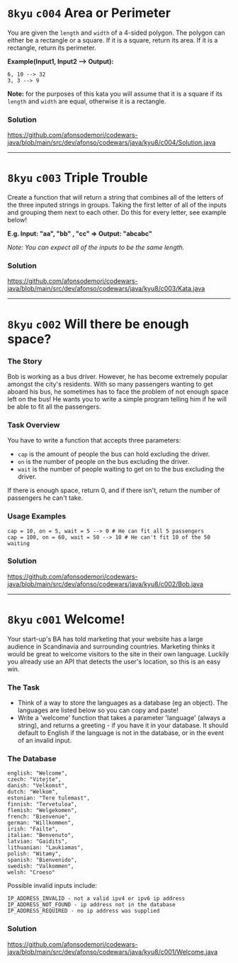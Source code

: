 # `8kyu` `c004` Area or Perimeter

You are given the `length` and `width` of a 4-sided polygon. The polygon can either be a rectangle or a square.
If it is a square, return its area. If it is a rectangle, return its perimeter.

**Example(Input1, Input2 --> Output):**

```
6, 10 --> 32
3, 3 --> 9
```

**Note:** for the purposes of this kata you will assume that it is a square if its `length` and `width` are equal, otherwise
it is a rectangle.

### Solution

https://github.com/afonsodemori/codewars-java/blob/main/src/dev/afonso/codewars/java/kyu8/c004/Solution.java

---

# `8kyu` `c003` Triple Trouble

Create a function that will return a string that combines all of the letters of the three inputed strings in groups.
Taking the first letter of all of the inputs and grouping them next to each other. Do this for every letter, see example
below!

**E.g. Input: "aa", "bb" , "cc" => Output: "abcabc"**

_Note: You can expect all of the inputs to be the same length._

### Solution

https://github.com/afonsodemori/codewars-java/blob/main/src/dev/afonso/codewars/java/kyu8/c003/Kata.java


---

# `8kyu` `c002` Will there be enough space?

### The Story

Bob is working as a bus driver. However, he has become extremely popular amongst the city's residents. With so many
passengers wanting to get aboard his bus, he sometimes has to face the problem of not enough space left on the bus! He
wants you to write a simple program telling him if he will be able to fit all the passengers.

### Task Overview

You have to write a function that accepts three parameters:

* `cap` is the amount of people the bus can hold excluding the driver.
* `on` is the number of people on the bus excluding the driver.
* `wait` is the number of people waiting to get on to the bus excluding the driver.

If there is enough space, return 0, and if there isn't, return the number of passengers he can't take.

### Usage Examples

```
cap = 10, on = 5, wait = 5 --> 0 # He can fit all 5 passengers
cap = 100, on = 60, wait = 50 --> 10 # He can't fit 10 of the 50 waiting
```

### Solution

https://github.com/afonsodemori/codewars-java/blob/main/src/dev/afonso/codewars/java/kyu8/c002/Bob.java

---

# `8kyu` `c001` Welcome!

Your start-up's BA has told marketing that your website has a large audience in Scandinavia and surrounding countries.
Marketing thinks it would be great to welcome visitors to the site in their own language. Luckily you already use an API
that detects the user's location, so this is an easy win.

### The Task

* Think of a way to store the languages as a database (eg an object). The languages are listed below so you can copy and
  paste!
* Write a 'welcome' function that takes a parameter 'language' (always a string), and returns a greeting - if you have
  it in your database. It should default to English if the language is not in the database, or in the event of an
  invalid input.

### The Database

```
english: "Welcome",
czech: "Vitejte",
danish: "Velkomst",
dutch: "Welkom",
estonian: "Tere tulemast",
finnish: "Tervetuloa",
flemish: "Welgekomen",
french: "Bienvenue",
german: "Willkommen",
irish: "Failte",
italian: "Benvenuto",
latvian: "Gaidits",
lithuanian: "Laukiamas",
polish: "Witamy",
spanish: "Bienvenido",
swedish: "Valkommen",
welsh: "Croeso"
```

Possible invalid inputs include:

```
IP_ADDRESS_INVALID - not a valid ipv4 or ipv6 ip address
IP_ADDRESS_NOT_FOUND - ip address not in the database
IP_ADDRESS_REQUIRED - no ip address was supplied
```

### Solution

https://github.com/afonsodemori/codewars-java/blob/main/src/dev/afonso/codewars/java/kyu8/c001/Welcome.java
